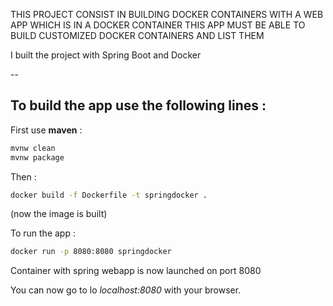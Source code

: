 THIS PROJECT CONSIST IN BUILDING DOCKER CONTAINERS WITH A WEB APP WHICH IS IN A DOCKER CONTAINER
THIS APP MUST BE ABLE TO BUILD CUSTOMIZED DOCKER CONTAINERS AND LIST THEM

I built the project with Spring Boot and Docker

--


To build the app use the following lines : 
-
First use **maven** :
```sh
mvnw clean
mvnw package
```

Then : 
```sh
docker build -f Dockerfile -t springdocker .
```
(now the image is built)

To run the app :
```sh
docker run -p 8080:8080 springdocker
```
Container with spring webapp is now launched on port 8080

You can now go to lo _localhost:8080_ with your browser.